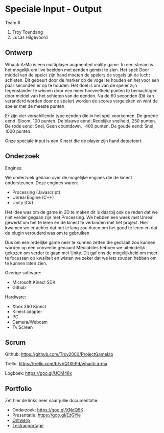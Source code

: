 # Speciale Input - Output
Team #
1. Troy Toendang
2. Lucas Hilgevoord

## Ontwerp
Whack-A-Ma is een multiplayer augmented reality game. In een stream is het mogelijk om live beelden met eenden gemixt te zien.
Het spel: Door middel van de speler zijn hand moeten de spelers de vogels uit de lucht schieten. Dit gebeurt door de marker op de vogel te houden en het voor een paar seconden er op te houden.
Het doel is om van de speler zijn tegenstander te winnen door een meer hoeveelheid punten te bemachtigen door middel van het schieten van de eenden. Na de 60 seconden (Dit kan veranderd worden door de speler) worden de scores vergeleken en wint de speler met de meeste punten.

Er zijn vier verschillende type eenden die in het spel voorkomen. 
De groene eend: Sloom, 100 punten.
De blauwe eend: Redelijke snelheid, 250 punten.
De rode eend: Snel, Geen countdown, -400 punten.
De goude eend: Snel, 1000 punten.

Onze speciale input is een Kinect die de player zijn hand detecteert.


## Onderzoek
Engines:

We onderzoek gedaan over de mogelijke engines die de kinect ondersteunen. 
Deze engines waren:
- Processing (Javascript)
- Unreal Engine (C++)
- Unity (C#)

Het idee was om de game in 3D te maken dit is daarbij ook de reden dat we niet verder gegaan zijn met Processing.
We hebben een week met Unreal gewerkt om het te leren en de kinect te verbinden met het project. Hier kwamen we er achter dat het te lang zou duren om het goed te leren en dat de plugin verouderd was om te gebruiken.

Dus om een redelijke game neer te kunnen zetten die gedraait zou kunnen worden op een conventie genaamt Mediabites hebben we uiteindelijk gekozen om verder te gaan met Unity. Dit gaf ons de mogelijkheid om meer te focussen op kwaliteit en wisten we zeker dat we iets zouden hebben om te kunnen laten zien.

Overige software:
- Microsoft Kinect SDK
- Github

Hardware:
- Xbox 360 Kinect
- Kinect adapter
- PC
- Camera/Webcam
- Tv Screen

## Scrum
Github:
https://github.com/Troy2000/ProjectGamelab

Trello:
https://trello.com/b/vVQ1XhPd/whack-a-ma

Logboek:
https://goo.gl/UCM48x


## Portfolio
Zet hier de links neer naar jullie documentatie.
* Onderzoek: https://goo.gl/XNdQ5K
* Presentatie: https://goo.gl/EzGYie
* [Ontwerp]()
* [Testrapportage]()
